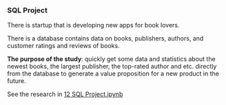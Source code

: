 ### SQL Project

There is startup that is developing new apps for book lovers.

There is a database contains data on books, publishers, authors, and customer ratings and reviews of books.

__The purpose of the study__: quickly get some data and statistics about the newest books, the largest publisher, the top-rated author and etc. directly from the database to generate a value proposition for a new product in the future.

See the research in [12 SQL Project.ipynb](https://github.com/anastasia-klein/Yandex-Practicum100/blob/main/SQL%20Project/12%20SQL%20Project.ipynb)
